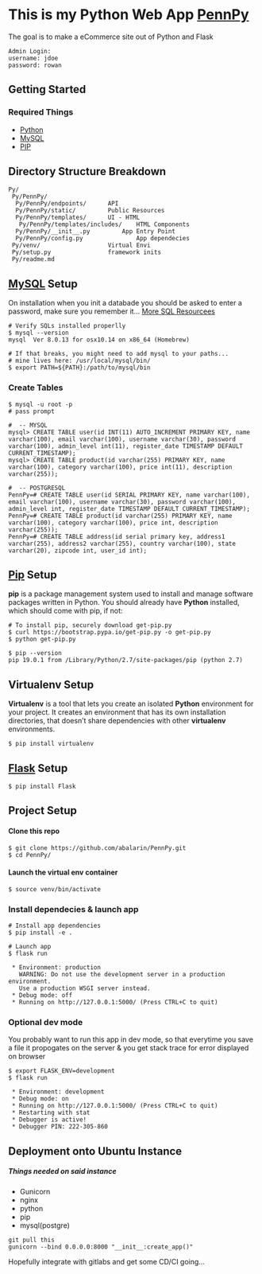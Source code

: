 # This is my Python Web App [PennPy](http://pennpy.com/)
The goal is to make a eCommerce site out of Python and Flask

```
Admin Login:
username: jdoe
password: rowan
```
## Getting Started
### Required Things

* [Python](https://www.python.org/downloads/)
* [MySQL](https://dev.mysql.com/downloads/mysql/)
* [PIP](https://pip.pypa.io/en/stable/installing/)

## Directory Structure Breakdown
```
Py/
 Py/PennPy/
  Py/PennPy/endpoints/ 		API
  Py/PennPy/static/			Public Resources
  Py/PennPy/templates/		UI - HTML
   Py/PennPy/templates/includes/	HTML Components
  Py/PennPy/__init__.py			App Entry Point
  Py/PennPy/config.py				App dependecies
 Py/venv/					Virtual Envi
 Py/setup.py	 			framework inits
 Py/readme.md

```

## [MySQL](https://dev.mysql.com/downloads/mysql/) Setup
On installation when you init a databade you should be asked to enter a password, make sure you remember it...
[More SQL Resourcees](https://pypi.org/project/mysqlclient/)

```
# Verify SQLs installed properlly
$ mysql --version
mysql  Ver 8.0.13 for osx10.14 on x86_64 (Homebrew)

# If that breaks, you might need to add mysql to your paths...
# mine lives here: /usr/local/mysql/bin/
$ export PATH=${PATH}:/path/to/mysql/bin
```

### Create Tables
```
$ mysql -u root -p
# pass prompt

#  -- MYSQL
mysql> CREATE TABLE user(id INT(11) AUTO_INCREMENT PRIMARY KEY, name varchar(100), email varchar(100), username varchar(30), password varchar(100), admin_level int(11), register_date TIMESTAMP DEFAULT CURRENT_TIMESTAMP);
mysql> CREATE TABLE product(id varchar(255) PRIMARY KEY, name varchar(100), category varchar(100), price int(11), description varchar(255));

#  -- POSTGRESQL
PennPy=# CREATE TABLE user(id SERIAL PRIMARY KEY, name varchar(100), email varchar(100), username varchar(30), password varchar(100), admin_level int, register_date TIMESTAMP DEFAULT CURRENT_TIMESTAMP);
PennPy=# CREATE TABLE product(id varchar(255) PRIMARY KEY, name varchar(100), category varchar(100), price int, description varchar(255));
PennPy=# CREATE TABLE address(id serial primary key, address1 varchar(255), address2 varchar(255), country varchar(100), state varchar(20), zipcode int, user_id int);
```
## [Pip](https://pip.pypa.io/en/stable/installing/) Setup
**pip** is a package management system used to install and manage software packages written in Python. You should already have **Python** installed, which should come with pip, if not:

```
# To install pip, securely download get-pip.py
$ curl https://bootstrap.pypa.io/get-pip.py -o get-pip.py
$ python get-pip.py

$ pip --version
pip 19.0.1 from /Library/Python/2.7/site-packages/pip (python 2.7)
```

## Virtualenv Setup
**Virtualenv** is a tool that lets you create an isolated **Python** environment for your project. It creates an environment that has its own installation directories, that doesn’t share dependencies with other **virtualenv** environments.

```
$ pip install virtualenv
```

## [Flask](http://flask.pocoo.org/docs/1.0/installation/#install-flask) Setup
```
$ pip install Flask
```

## Project Setup

#### Clone this repo

```
$ git clone https://github.com/abalarin/PennPy.git
$ cd PennPy/
```
#### Launch the virtual env container

```
$ source venv/bin/activate
```

### Install dependecies & launch app
```
# Install app dependencies
$ pip install -e .

# Launch app
$ flask run

 * Environment: production
   WARNING: Do not use the development server in a production environment.
   Use a production WSGI server instead.
 * Debug mode: off
 * Running on http://127.0.0.1:5000/ (Press CTRL+C to quit)
```

### Optional dev mode

You probably want to run this app in dev mode, so that everytime you save a file it propogates on the server & you get stack trace for error displayed on browser

```
$ export FLASK_ENV=development
$ flask run

 * Environment: development
 * Debug mode: on
 * Running on http://127.0.0.1:5000/ (Press CTRL+C to quit)
 * Restarting with stat
 * Debugger is active!
 * Debugger PIN: 222-305-860

```

## Deployment onto Ubuntu Instance
##### Things needed on said instance
- Gunicorn
- nginx
- python
- pip
- mysql(postgre)

```
git pull this
gunicorn --bind 0.0.0.0:8000 "__init__:create_app()"
```

Hopefully integrate with gitlabs and get some CD/CI going...
